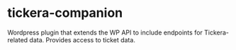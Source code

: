 # tickera-companion
Wordpress plugin that extends the WP API to include endpoints for Tickera-related data. Provides access to ticket data.
